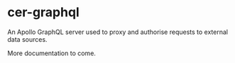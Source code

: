 # cer-graphql
An Apollo GraphQL server used to proxy and authorise requests to external data sources.

More documentation to come.